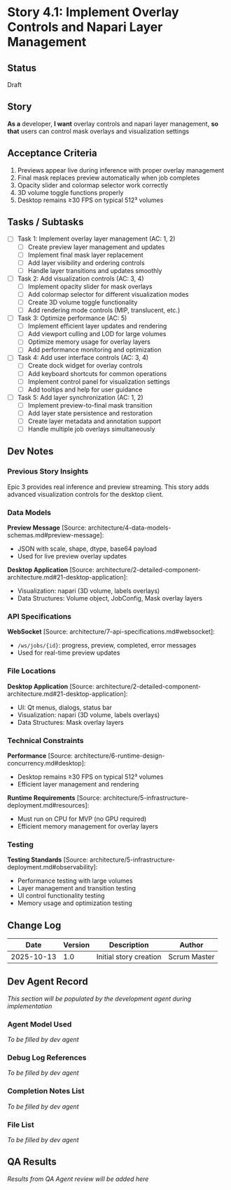# Story 4.1: Implement Overlay Controls and Napari Layer Management

## Status
Draft

## Story
**As a** developer,
**I want** overlay controls and napari layer management,
**so that** users can control mask overlays and visualization settings

## Acceptance Criteria
1. Previews appear live during inference with proper overlay management
2. Final mask replaces preview automatically when job completes
3. Opacity slider and colormap selector work correctly
4. 3D volume toggle functions properly
5. Desktop remains ≥30 FPS on typical 512³ volumes

## Tasks / Subtasks
- [ ] Task 1: Implement overlay layer management (AC: 1, 2)
  - [ ] Create preview layer management and updates
  - [ ] Implement final mask layer replacement
  - [ ] Add layer visibility and ordering controls
  - [ ] Handle layer transitions and updates smoothly
- [ ] Task 2: Add visualization controls (AC: 3, 4)
  - [ ] Implement opacity slider for mask overlays
  - [ ] Add colormap selector for different visualization modes
  - [ ] Create 3D volume toggle functionality
  - [ ] Add rendering mode controls (MIP, translucent, etc.)
- [ ] Task 3: Optimize performance (AC: 5)
  - [ ] Implement efficient layer updates and rendering
  - [ ] Add viewport culling and LOD for large volumes
  - [ ] Optimize memory usage for overlay layers
  - [ ] Add performance monitoring and optimization
- [ ] Task 4: Add user interface controls (AC: 3, 4)
  - [ ] Create dock widget for overlay controls
  - [ ] Add keyboard shortcuts for common operations
  - [ ] Implement control panel for visualization settings
  - [ ] Add tooltips and help for user guidance
- [ ] Task 5: Add layer synchronization (AC: 1, 2)
  - [ ] Implement preview-to-final mask transition
  - [ ] Add layer state persistence and restoration
  - [ ] Create layer metadata and annotation support
  - [ ] Handle multiple job overlays simultaneously

## Dev Notes

### Previous Story Insights
Epic 3 provides real inference and preview streaming. This story adds advanced visualization controls for the desktop client.

### Data Models
**Preview Message** [Source: architecture/4-data-models-schemas.md#preview-message]:
- JSON with scale, shape, dtype, base64 payload
- Used for live preview overlay updates

**Desktop Application** [Source: architecture/2-detailed-component-architecture.md#21-desktop-application]:
- Visualization: napari (3D volume, labels overlays)
- Data Structures: Volume object, JobConfig, Mask overlay layers

### API Specifications
**WebSocket** [Source: architecture/7-api-specifications.md#websocket]:
- `/ws/jobs/{id}`: progress, preview, completed, error messages
- Used for real-time preview updates

### File Locations
**Desktop Application** [Source: architecture/2-detailed-component-architecture.md#21-desktop-application]:
- UI: Qt menus, dialogs, status bar
- Visualization: napari (3D volume, labels overlays)
- Data Structures: Mask overlay layers

### Technical Constraints
**Performance** [Source: architecture/6-runtime-design-concurrency.md#desktop]:
- Desktop remains ≥30 FPS on typical 512³ volumes
- Efficient layer management and rendering

**Runtime Requirements** [Source: architecture/5-infrastructure-deployment.md#resources]:
- Must run on CPU for MVP (no GPU required)
- Efficient memory management for overlay layers

### Testing
**Testing Standards** [Source: architecture/5-infrastructure-deployment.md#observability]:
- Performance testing with large volumes
- Layer management and transition testing
- UI control functionality testing
- Memory usage and optimization testing

## Change Log
| Date | Version | Description | Author |
|------|---------|-------------|--------|
| 2025-10-13 | 1.0 | Initial story creation | Scrum Master |

## Dev Agent Record
*This section will be populated by the development agent during implementation*

### Agent Model Used
*To be filled by dev agent*

### Debug Log References
*To be filled by dev agent*

### Completion Notes List
*To be filled by dev agent*

### File List
*To be filled by dev agent*

## QA Results
*Results from QA Agent review will be added here*
